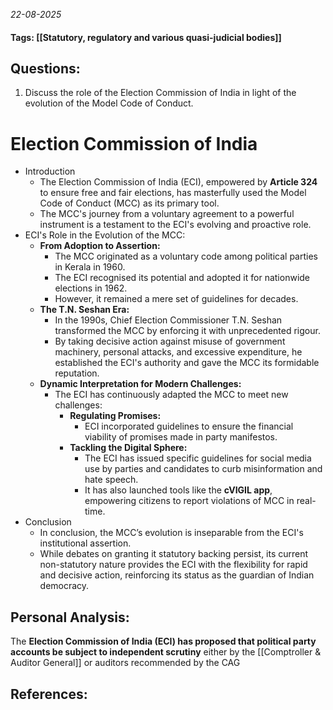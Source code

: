 *22-08-2025*
#### Tags: [[Statutory, regulatory and various quasi-judicial bodies]]


## Questions:

1. Discuss the role of the Election Commission of India in light of the evolution of the Model Code of Conduct.

# Election Commission of India

- Introduction
	- The Election Commission of India (ECI), empowered by **Article 324** to ensure free and fair elections, has masterfully used the Model Code of Conduct (MCC) as its primary tool. 
	- The MCC's journey from a voluntary agreement to a powerful instrument is a testament to the ECI's evolving and proactive role.
- ECI's Role in the Evolution of the MCC:
	- **From Adoption to Assertion:** 
		- The MCC originated as a voluntary code among political parties in Kerala in 1960.
		- The ECI recognised its potential and adopted it for nationwide elections in 1962.
		- However, it remained a mere set of guidelines for decades.
	- **The T.N. Seshan Era:** 
		- In the 1990s, Chief Election Commissioner T.N. Seshan transformed the MCC by enforcing it with unprecedented rigour. 
		- By taking decisive action against misuse of government machinery, personal attacks, and excessive expenditure, he established the ECI's authority and gave the MCC its formidable reputation.
	- **Dynamic Interpretation for Modern Challenges:** 
		- The ECI has continuously adapted the MCC to meet new challenges:
			- **Regulating Promises:** 
				- ECI incorporated guidelines to ensure the financial viability of promises made in party manifestos.
			- **Tackling the Digital Sphere:** 
				- The ECI has issued specific guidelines for social media use by parties and candidates to curb misinformation and hate speech. 
				- It has also launched tools like the **cVIGIL app**, empowering citizens to report violations of MCC in real-time.
- Conclusion
	- In conclusion, the MCC’s evolution is inseparable from the ECI's institutional assertion.
	- While debates on granting it statutory backing persist, its current non-statutory nature provides the ECI with the flexibility for rapid and decisive action, reinforcing its status as the guardian of Indian democracy.




## Personal Analysis:

The **Election Commission of India (ECI) has proposed that political party accounts be subject to independent scrutiny** either by the [[Comptroller & Auditor General]] or auditors recommended by the CAG
## References: